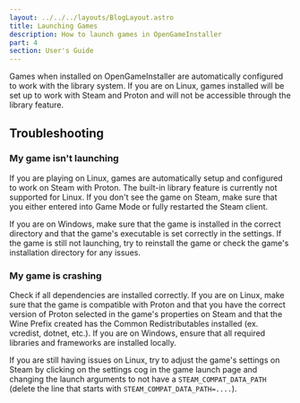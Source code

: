```yaml
---
layout: ../../../layouts/BlogLayout.astro
title: Launching Games
description: How to launch games in OpenGameInstaller
part: 4
section: User's Guide
---
```


Games when installed on OpenGameInstaller are automatically configured to work with the library system. If you are on Linux, games installed will be set up to work with Steam and Proton and will not be accessible through the library feature.

## Troubleshooting

### My game isn't launching

If you are playing on Linux, games are automatically setup and configured to work on Steam with Proton. The built-in library feature is currently not supported for Linux. If you don't see the game on Steam, make sure that you either entered into Game Mode or fully restarted the Steam client.

If you are on Windows, make sure that the game is installed in the correct directory and that the game's executable is set correctly in the settings. If the game is still not launching, try to reinstall the game or check the game's installation directory for any issues.

### My game is crashing

Check if all dependencies are installed correctly. If you are on Linux, make sure that the game is compatible with Proton and that you have the correct version of Proton selected in the game's properties on Steam and that the Wine Prefix created has the Common Redistributables installed (ex. vcredist, dotnet, etc.). If you are on Windows, ensure that all required libraries and frameworks are installed locally.

If you are still having issues on Linux, try to adjust the game's settings on Steam by clicking on the settings cog in the game launch page and changing the launch arguments to not have a `STEAM_COMPAT_DATA_PATH` (delete the line that starts with `STEAM_COMPAT_DATA_PATH=....`).
